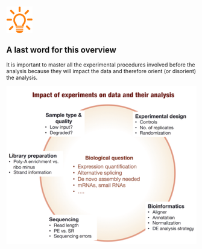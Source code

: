 ![](images/lamp.png)

## A last word for this overview

It is important to master all the experimental procedures involved before the analysis
because they will impact the data and therefore orient (or disorient) the analysis.

![](images/conclusion_outline.png)
